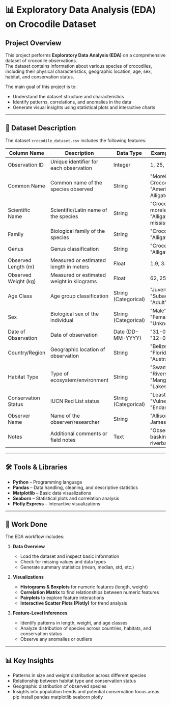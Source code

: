 # 📊 Exploratory Data Analysis (EDA) on Crocodile Dataset

##  Project Overview
This project performs **Exploratory Data Analysis (EDA)** on a comprehensive dataset of crocodile observations.  
The dataset contains information about various species of crocodiles, including their physical characteristics, geographic location, age, sex, habitat, and conservation status.  

The main goal of this project is to:
- Understand the dataset structure and characteristics  
- Identify patterns, correlations, and anomalies in the data  
- Generate visual insights using statistical plots and interactive charts  

---

## 🐊 Dataset Description
The dataset `crocodile_dataset.csv` includes the following features:

| Column Name | Description | Data Type | Example Values |
|-------------|-------------|-----------|----------------|
| Observation ID | Unique identifier for each observation | Integer | 1, 25, 102 |
| Common Name | Common name of the species observed | String | "Morelet's Crocodile", "American Alligator" |
| Scientific Name | Scientific/Latin name of the species | String | "Crocodylus moreletii", "Alligator mississippiensis" |
| Family | Biological family of the species | String | "Crocodylidae", "Alligatoridae" |
| Genus | Genus classification | String | "Crocodylus", "Alligator" |
| Observed Length (m) | Measured or estimated length in meters | Float | 1.9, 3.2, 5.1 |
| Observed Weight (kg) | Measured or estimated weight in kilograms | Float | 62, 250, 480 |
| Age Class | Age group classification | String (Categorical) | "Juvenile", "Subadult", "Adult" |
| Sex | Biological sex of the individual | String (Categorical) | "Male", "Female", "Unknown" |
| Date of Observation | Date of observation | Date (DD-MM-YYYY) | "31-03-2018", "12-07-2020" |
| Country/Region | Geographic location of observation | String | "Belize", "Florida, USA", "Australia" |
| Habitat Type | Type of ecosystem/environment | String | "Swamps", "Rivers", "Mangroves", "Lakes" |
| Conservation Status | IUCN Red List status | String (Categorical) | "Least Concern", "Vulnerable", "Endangered" |
| Observer Name | Name of the observer/researcher | String | "Allison Hill", "Dr. James Carter" |
| Notes | Additional comments or field notes | Text | "Observed basking near riverbank." |

---

## 🛠️ Tools & Libraries
- **Python** – Programming language  
- **Pandas** – Data handling, cleaning, and descriptive statistics  
- **Matplotlib** – Basic data visualizations  
- **Seaborn** – Statistical plots and correlation analysis  
- **Plotly Express** – Interactive visualizations  

---

## 📝 Work Done
The EDA workflow includes:

1. **Data Overview**
   - Load the dataset and inspect basic information  
   - Check for missing values and data types  
   - Generate summary statistics (mean, median, std, etc.)  

2. **Visualizations**
   - **Histograms & Boxplots** for numeric features (length, weight)  
   - **Correlation Matrix** to find relationships between numeric features  
   - **Pairplots** to explore feature interactions  
   - **Interactive Scatter Plots (Plotly)** for trend analysis  

3. **Feature-Level Inferences**
   - Identify patterns in length, weight, and age classes  
   - Analyze distribution of species across countries, habitats, and conservation status  
   - Observe any anomalies or outliers  

---

## 📊 Key Insights
- Patterns in size and weight distribution across different species  
- Relationship between habitat type and conservation status  
- Geographic distribution of observed species  
- Insights into population trends and potential conservation focus areas  
pip install pandas matplotlib seaborn plotly


